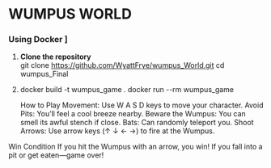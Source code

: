 # WUMPUS WORLD

### **Using Docker** ]
1. **Clone the repository**  
   git clone https://github.com/WyattFrye/wumpus_World.git
   cd wumpus_Final
   
2. docker build -t wumpus_game .
   docker run --rm wumpus_game

   How to Play
Movement: Use W A S D keys to move your character.
Avoid Pits: You’ll feel a cool breeze nearby.
Beware the Wumpus: You can smell its awful stench if close.
Bats: Can randomly teleport you.
Shoot Arrows: Use arrow keys (↑ ↓ ← →) to fire at the Wumpus.

 Win Condition
If you hit the Wumpus with an arrow, you win!
If you fall into a pit or get eaten—game over!
